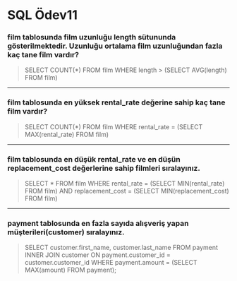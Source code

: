# SQL Ödev11

### film tablosunda film uzunluğu length sütununda gösterilmektedir. Uzunluğu ortalama film uzunluğundan fazla kaç tane film vardır?

> SELECT COUNT(*) FROM film WHERE length > (SELECT AVG(length) FROM film)
---

### film tablosunda en yüksek rental_rate değerine sahip kaç tane film vardır?

> SELECT COUNT(*) FROM film WHERE rental_rate = (SELECT MAX(rental_rate) FROM film)

---

### film tablosunda en düşük rental_rate ve en düşün replacement_cost değerlerine sahip filmleri sıralayınız.

> SELECT * FROM film WHERE rental_rate = (SELECT MIN(rental_rate) FROM film) AND replacement_cost = (SELECT MIN(replacement_cost) FROM film)

---

### payment tablosunda en fazla sayıda alışveriş yapan müşterileri(customer) sıralayınız.

> SELECT customer.first_name, customer.last_name FROM payment INNER JOIN customer ON payment.customer_id = customer.customer_id WHERE payment.amount = (SELECT MAX(amount) FROM payment);

